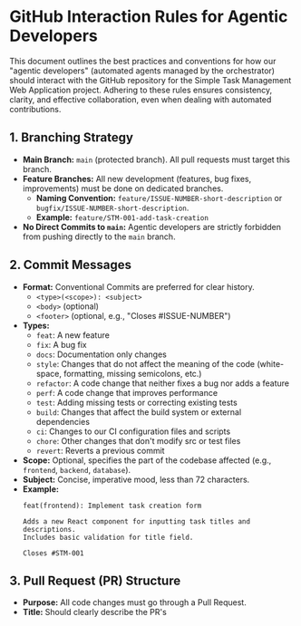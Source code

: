 # GitHub Interaction Rules for Agentic Developers

This document outlines the best practices and conventions for how our "agentic developers" (automated agents managed by the orchestrator) should interact with the GitHub repository for the Simple Task Management Web Application project. Adhering to these rules ensures consistency, clarity, and effective collaboration, even when dealing with automated contributions.

## 1. Branching Strategy

* **Main Branch:** `main` (protected branch). All pull requests must target this branch.
* **Feature Branches:** All new development (features, bug fixes, improvements) must be done on dedicated branches.
    * **Naming Convention:** `feature/ISSUE-NUMBER-short-description` or `bugfix/ISSUE-NUMBER-short-description`.
    * **Example:** `feature/STM-001-add-task-creation`
* **No Direct Commits to `main`:** Agentic developers are strictly forbidden from pushing directly to the `main` branch.

## 2. Commit Messages

* **Format:** Conventional Commits are preferred for clear history.
    * `<type>(<scope>): <subject>`
    * `<body>` (optional)
    * `<footer>` (optional, e.g., "Closes #ISSUE-NUMBER")
* **Types:**
    * `feat`: A new feature
    * `fix`: A bug fix
    * `docs`: Documentation only changes
    * `style`: Changes that do not affect the meaning of the code (white-space, formatting, missing semicolons, etc.)
    * `refactor`: A code change that neither fixes a bug nor adds a feature
    * `perf`: A code change that improves performance
    * `test`: Adding missing tests or correcting existing tests
    * `build`: Changes that affect the build system or external dependencies
    * `ci`: Changes to our CI configuration files and scripts
    * `chore`: Other changes that don't modify src or test files
    * `revert`: Reverts a previous commit
* **Scope:** Optional, specifies the part of the codebase affected (e.g., `frontend`, `backend`, `database`).
* **Subject:** Concise, imperative mood, less than 72 characters.
* **Example:**
    ```
    feat(frontend): Implement task creation form

    Adds a new React component for inputting task titles and descriptions.
    Includes basic validation for title field.

    Closes #STM-001
    ```

## 3. Pull Request (PR) Structure

* **Purpose:** All code changes must go through a Pull Request.
* **Title:** Should clearly describe the PR's